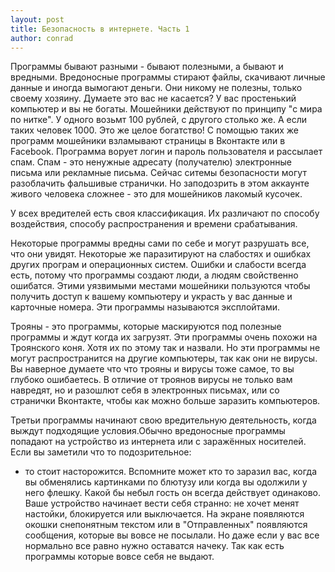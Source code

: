 ```yaml
---
layout: post
title: Безопасность в интернете. Часть 1
author: conrad
---
```

Программы бывают разными - бывают полезными, а бывают и вредными. Вредоносные
программы стирают файлы, скачивают личные данные и иногда вымогают деньги. Они
никому не полезны, только своему хозяину. Думаете это вас не касается? У вас
простенький компьютер и вы не богаты. Мошейники действуют по принципу
"с мира по нитке".  У одного возьмт 100 рублей, с другого столько же. А если
таких человек 1000. Это же целое богатство! С помощью таких же программ
мошейники взламывают страницы в Вконтакте или в Facebook. Программа ворует
логин и пароль пользователя и рассылает спам. Спам - это ненужные адресату
(получателю) электронные письма или рекламные письма. Сейчас ситемы
безопасности могут разоблачить фальшивые странички. Но заподозрить в этом
аккаунте живого человека сложнее - это для мошейников лакомый кусочек.

У всех вредителей есть своя классификация. Их различают по способу воздействия,
способу распространения и времени срабатывания.  

Некоторые программы вредны сами по себе и могут разрушать все, что они увидят.
Некоторые же паразитируют на слабостях и ошибках других програм и операционных
систем. Ошибки и слабости всегда есть, потому что программы создают люди, а
людям свойственно ошибатся. Этими уязвимыми местами мошейники пользуются
чтобы  получить доступ к вашему компьютеру и украсть у вас данные и карточные
номера. Эти программы называются эксплойтами.

Трояны - это программы, которые маскируются под полезные программы и ждут когда
их загрузят. Эти программы очень похожи на Троянского коня. Хотя их по этому
так и назвали. Но эти программы не могут распространится на другие компьютеры,
так как они не вирусы. Вы наверное думаете что что трояны и вирусы тоже самое,
то вы глубоко ошибаетесь. В отличие от троянов вирусы не только вам навредят,
но и разошлют себя в электронных письмах, или со странички Вконтакте, чтобы
как можно больше заразить компьютеров.

Третьи программы начинают свою вредительную деятельность, когда выждут
подходящие условия.Обычно вредоносные программы попадают на устройство из
интернета или с заражённых носителей.  Если вы заметили что то подозрительное:
- то стоит насторожится. Вспомните может кто то заразил вас, когда вы
обменялись картинками по блютузу или когда вы одолжили у него флешку. Какой бы
небыл гость он всегда действует одинаково. Ваше устройство начинает вести себя
странно: не хочет менят настойки, блокируется или выключается. На экране
появляются окошки снепонятным текстом или в "Отправленных" появляются
сообщения, которые вы вовсе не посылали. Но даже если у вас все нормально все
равно нужно оставатся начеку. Так как есть программы которые вовсе себя не
выдают. 
